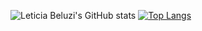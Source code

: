 ![Leticia Beluzi's GitHub stats](https://github-readme-stats.vercel.app/api?username=leticiabeluzi&theme=dark&show_icons=true)
[![Top Langs](https://github-readme-stats.vercel.app/api/top-langs/?username=leticiabeluzi&theme=dark&size_weight=1&count_weight=1)](https://github.com/anuraghazra/github-readme-stats)

